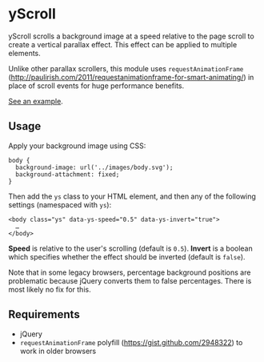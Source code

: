 # yScroll

yScroll scrolls a background image at a speed relative to the page scroll to create a vertical parallax effect. This effect can be applied to multiple elements.

Unlike other parallax scrollers, this module uses `requestAnimationFrame` (http://paulirish.com/2011/requestanimationframe-for-smart-animating/) in place of scroll events for huge performance benefits.

[See an example](http://jackbrewer.github.com/yScroll/).

## Usage

Apply your background image using CSS:

    body {
      background-image: url('../images/body.svg');
      background-attachment: fixed;
    }

Then add the `ys` class to your HTML element, and then any of the following settings (namespaced with `ys`):

    <body class="ys" data-ys-speed="0.5" data-ys-invert="true">
      …
    </body>

**Speed** is relative to the user's scrolling (default is `0.5`). **Invert** is a boolean which specifies whether the effect should be inverted (default is `false`).

Note that in some legacy browsers, percentage background positions are problematic because jQuery converts them to false percentages. There is most likely no fix for this.

## Requirements

* jQuery
* `requestAnimationFrame` polyfill (https://gist.github.com/2948322) to work in older browsers